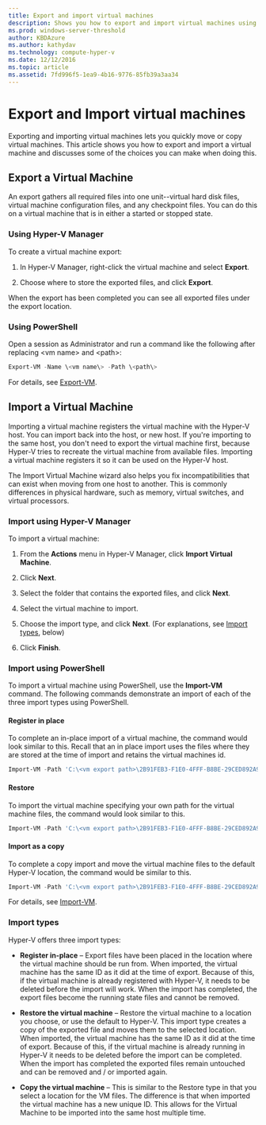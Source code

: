 ```yaml
---
title: Export and import virtual machines
description: Shows you how to export and import virtual machines using Hyper-V Manager or Windows PowerShell.
ms.prod: windows-server-threshold
author: KBDAzure
ms.author: kathydav
ms.technology: compute-hyper-v
ms.date: 12/12/2016
ms.topic: article
ms.assetid: 7fd996f5-1ea9-4b16-9776-85fb39a3aa34
---
```


# Export and Import virtual machines

Exporting and importing virtual machines lets you quickly move or copy virtual machines. This article shows you how to export and import a virtual machine and discusses some of the choices you can make when doing this.

## Export a Virtual Machine

An export gathers all required files into one unit--virtual hard disk files, virtual machine configuration files, and any checkpoint files. You can do this on a virtual machine that is in either a started or stopped state.

### Using Hyper-V Manager

To create a virtual machine export:

1. In Hyper-V Manager, right-click the virtual machine and select **Export**.

2. Choose where to store the exported files, and click **Export**.

When the export has been completed you can see all exported files under the export location.

### Using PowerShell

Open a session as Administrator and run a command like the following after replacing \<vm name\> and \<path\>:

```powershell
Export-VM -Name \<vm name\> -Path \<path\>
```

For details, see [Export-VM](https://technet.microsoft.com/library/hh848491.aspx).

## Import a Virtual Machine 

Importing a virtual machine registers the virtual machine with the Hyper-V host. You can import back into the host, or new host. If you're importing to the same host, you don't need to export the virtual machine first, because Hyper-V tries to recreate the virtual machine from available files. Importing a virtual machine registers it so it can be used on the Hyper-V host.

The Import Virtual Machine wizard also helps you fix incompatibilities that can exist when moving from one host to another. This is commonly differences in physical hardware, such as memory, virtual switches, and virtual processors.

### Import using Hyper-V Manager

To import a virtual machine:

1. From the **Actions** menu in Hyper-V Manager, click **Import Virtual Machine**.

2. Click **Next**.

3. Select the folder that contains the exported files, and click **Next**.

4. Select the virtual machine to import.

5. Choose the import type, and click **Next**. (For explanations, see [Import types](#import-types), below)

6. Click **Finish**.

### Import using PowerShell

To import a virtual machine using PowerShell, use the **Import-VM** command.  The following commands demonstrate an import of each of the three import types using PowerShell.

#### Register in place

To complete an in-place import of a virtual machine, the command would look similar to this. Recall that an in place import uses the files where they are stored at the time of import and retains the virtual machines id.

```powershell
Import-VM -Path 'C:\<vm export path>\2B91FEB3-F1E0-4FFF-B8BE-29CED892A95A.vmcx' 
```

#### Restore

To import the virtual machine specifying your own path for the virtual machine files, the command would look similar to this.

```powershell
Import-VM -Path 'C:\<vm export path>\2B91FEB3-F1E0-4FFF-B8BE-29CED892A95A.vmcx' -Copy -VhdDestinationPath 'D:\Virtual Machines\WIN10DOC' -VirtualMachinePath 'D:\Virtual Machines\WIN10DOC'
```

#### Import as a copy

To complete a copy import and move the virtual machine files to the default Hyper-V location, the command would be similar to this.

``` PowerShell
Import-VM -Path 'C:\<vm export path>\2B91FEB3-F1E0-4FFF-B8BE-29CED892A95A.vmcx' -Copy -GenerateNewId
```

For details, see [Import-VM](https://technet.microsoft.com/library/hh848495.aspx).

### Import types

Hyper-V offers three import types:

- **Register in-place** – Export files have been placed in the location where the virtual machine should be run from. When imported, the virtual machine has the same ID as it did at the time of export. Because of this, if the virtual machine is already registered with Hyper-V, it needs to be deleted before the import will work. When the import has completed, the export files become the running state files and cannot be removed.

- **Restore the virtual machine** – Restore the virtual machine to a location you choose, or use the default to Hyper-V. This import type creates a copy of the exported file and moves them to the selected location. When imported, the virtual machine has the same ID as it did at the time of export. Because of this, if the virtual machine is already running in Hyper-V it needs to be deleted before the import can be completed. When the import has completed the exported files remain untouched and can be removed and / or imported again.

- **Copy the virtual machine** – This is similar to the Restore type in that you select a location for the VM files. The difference is that when imported the virtual machine has a new unique ID. This allows for the Virtual Machine to be imported into the same host multiple time.

